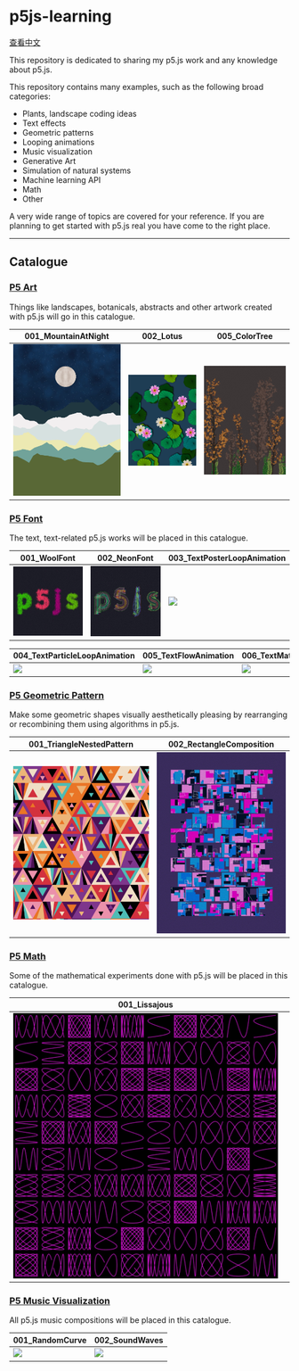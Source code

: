 # p5js-learning

[查看中文](./README.zh-CN.md)

This repository is dedicated to sharing my p5.js work and any knowledge about p5.js.

This repository contains many examples, such as the following broad categories:

- Plants, landscape coding ideas
- Text effects
- Geometric patterns
- Looping animations
- Music visualization
- Generative Art
- Simulation of natural systems
- Machine learning API
- Math
- Other

A very wide range of topics are covered for your reference. If you are planning to get started with p5.js real you have come to the right place.

---

## Catalogue

### [P5 Art](./P5_Art/README.md)

Things like landscapes, botanicals, abstracts and other artwork created with p5.js will go in this catalogue.

| 001_MountainAtNight                           | 002_Lotus                           | 005_ColorTree                           |
| --------------------------------------------- | ----------------------------------- | --------------------------------------- |
| ![](./P5_Art/001_MountainAtNight/preview.png) | ![](./P5_Art/002_Lotus/preview.png) | ![](./P5_Art/005_ColorTree/preview.png) |

### [P5 Font](./P5_Font/README.md)

The text, text-related p5.js works will be placed in this catalogue.

| 001_WoolFont                            | 002_NeonFont                            | 003_TextPosterLoopAnimation                            |
| --------------------------------------- | --------------------------------------- | ------------------------------------------------------ |
| ![](./P5_Font/001_WoolFont/preview.png) | ![](./P5_Font/002_NeonFont/preview.png) | ![](./P5_Font/003_TextPosterLoopAnimation/preview.gif) |

| 004_TextParticleLoopAnimation                            | 005_TextFlowAnimation                            | 006_TextMatrixAnimation                            |
| -------------------------------------------------------- | ------------------------------------------------ | -------------------------------------------------- |
| ![](./P5_Font/004_TextParticleLoopAnimation/preview.gif) | ![](./P5_Font/005_TextFlowAnimation/preview.gif) | ![](./P5_Font/006_TextMatrixAnimation/preview.gif) |

### [P5 Geometric Pattern](./P5_Geometric_Pattern/README.md)

Make some geometric shapes visually aesthetically pleasing by rearranging or recombining them using algorithms in p5.js.

| 001_TriangleNestedPattern                                         | 002_RectangleComposition                                         |
| ----------------------------------------------------------------- | ---------------------------------------------------------------- |
| ![](./P5_Geometric_Pattern/001_TriangleNestedPattern/preview.png) | ![](./P5_Geometric_Pattern/002_RectangleComposition/preview.png) |

### [P5 Math](./P5_Math/README.md)

Some of the mathematical experiments done with p5.js will be placed in this catalogue.

| 001_Lissajous                            |     |
| ---------------------------------------- | --- |
| ![](./P5_Math/001_Lissajous/preview.png) |     |

### [P5 Music Visualization](./P5_Music_Visualization/README.md)

All p5.js music compositions will be placed in this catalogue.

| 001_RandomCurve                                           | 002_SoundWaves                                           |
| --------------------------------------------------------- | -------------------------------------------------------- |
| ![](./P5_Music_Visualization/001_RandomCurve/preview.gif) | ![](./P5_Music_Visualization/002_SoundWaves/preview.gif) |
